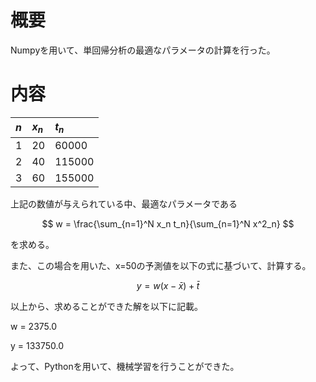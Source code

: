 # 概要
Numpyを用いて、単回帰分析の最適なパラメータの計算を行った。

# 内容
|$n$|$x_{n}$|$t_{n}$|
|:--|:--|:--|
|1|20|60000|
|2|40|115000|
|3|60|155000|

上記の数値が与えられている中、最適なパラメータである

$$
w = \frac{\sum_{n=1}^N x_n t_n}{\sum_{n=1}^N x^2_n}
$$

を求める。

また、この場合を用いた、x=50の予測値を以下の式に基づいて、計算する。

$$
y = w(x - \bar{x}) + \bar{t}
$$

以上から、求めることができた解を以下に記載。

w = 2375.0

y = 133750.0

よって、Pythonを用いて、機械学習を行うことができた。
